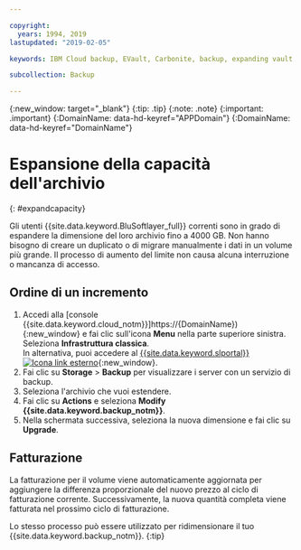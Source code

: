 ```yaml
---

copyright:
  years: 1994, 2019
lastupdated: "2019-02-05"

keywords: IBM Cloud backup, EVault, Carbonite, backup, expanding vault

subcollection: Backup

---
```

{:new_window: target="_blank"}
{:tip: .tip}
{:note: .note}
{:important: .important}
{:DomainName: data-hd-keyref="APPDomain"}
{:DomainName: data-hd-keyref="DomainName"}


# Espansione della capacità dell'archivio
{: #expandcapacity}

Gli utenti {{site.data.keyword.BluSoftlayer_full}} correnti sono in grado di espandere la dimensione del loro archivio fino a 4000 GB. Non hanno bisogno di creare un duplicato o di migrare manualmente i dati in un volume più grande. Il processo di aumento del limite non causa alcuna interruzione o mancanza di accesso.

## Ordine di un incremento

1. Accedi alla [console {{site.data.keyword.cloud_notm}}]https://{DomainName}){:new_window} e fai clic sull'icona **Menu** nella parte superiore sinistra. Seleziona **Infrastruttura classica**.<br/>
   In alternativa, puoi accedere al [{{site.data.keyword.slportal}} ![Icona link esterno](../../icons/launch-glyph.svg "Icona link esterno")](https://control.softlayer.com/){:new_window}.
2. Fai clic su **Storage** > **Backup** per visualizzare i server con un servizio di backup.
3. Seleziona l'archivio che vuoi estendere.
4. Fai clic su **Actions** e seleziona **Modify {{site.data.keyword.backup_notm}}**.
5. Nella schermata successiva, seleziona la nuova dimensione e fai clic su **Upgrade**.

## Fatturazione

La fatturazione per il volume viene automaticamente aggiornata per aggiungere la differenza proporzionale del nuovo prezzo al ciclo di fatturazione corrente. Successivamente, la nuova quantità completa viene fatturata nel prossimo ciclo di fatturazione.

Lo stesso processo può essere utilizzato per ridimensionare il tuo {{site.data.keyword.backup_notm}}.
{:tip}
